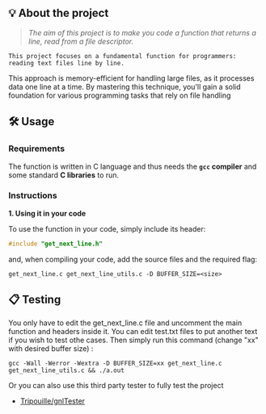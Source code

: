 ## 💡 About the project

> _The aim of this project is to make you code a function that returns a line, read from a file descriptor._

	This project focuses on a fundamental function for programmers: reading text files line by line.
  This approach is memory-efficient for handling large files, 
  as it processes data one line at a time.
  By mastering this technique, 
  you'll gain a solid foundation for various programming tasks that rely on file handling


## 🛠️ Usage

### Requirements

The function is written in C language and thus needs the **`gcc` compiler** and some standard **C libraries** to run.

### Instructions

**1. Using it in your code**

To use the function in your code, simply include its header:

```C
#include "get_next_line.h"
```

and, when compiling your code, add the source files and the required flag:

```shell
get_next_line.c get_next_line_utils.c -D BUFFER_SIZE=<size>
```

## 📋 Testing

You only have to edit the get_next_line.c file and uncomment the main function and headers inside it.
You can edit test.txt files to put another text if you wish to test othe cases.
Then simply run this command (change "xx" with desired buffer size) :

```shell
gcc -Wall -Werror -Wextra -D BUFFER_SIZE=xx get_next_line.c get_next_line_utils.c && ./a.out
```

Or you can also use this third party tester to fully test the project

* [Tripouille/gnlTester](https://github.com/Tripouille/gnlTester)
